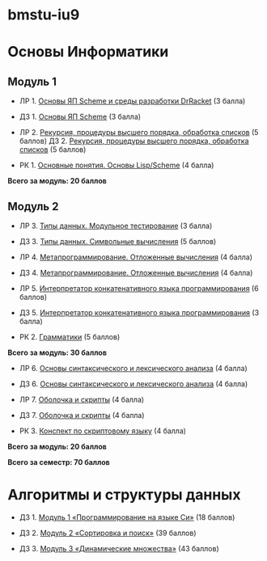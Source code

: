 # bmstu-iu9

# Основы Информатики

## Модуль 1
*  ЛР 1. [Основы ЯП Scheme и среды разработки DrRacket](./InformaticsBasics/lab1/lab1.md) (3 балла)
*  ДЗ 1. [Основы ЯП Scheme](./InformaticsBasics/hw1/hw1.md) (3 балла)

*  ЛР 2. [Рекурсия, процедуры высшего порядка, обработка списков](./InformaticsBasics/lab2/lab2.md) (5 баллов)
Д3 2. [Рекурсия, процедуры высшего порядка, обработка списков](./InformaticsBasics/hw2/) (5 баллов)

*  РК 1. [Основные понятия. Основы Lisp/Scheme](./InformaticsBasics/rk1/rk1.pdf) (4 балла)

**Всего за модуль: 20 баллов**

## Модуль 2
*  ЛР 3. [Типы данных. Модульное тестирование](./InformaticsBasics/lab3/lab3.md) (3 балла)
*  ДЗ 3. [Типы данных. Символьные вычисления](./InformaticsBasics/hw3/) (5 баллов)

*  ЛР 4. [Метапрограммирование. Отложенные вычисления](./InformaticsBasics/lab4/lab4.md) (4 балла)
*  Д3 4. [Метапрограммирование. Отложенные вычисления](./InformaticsBasics/hw4/) (4 балла)

*  ЛР 5. [Интерпретатор конкатенативного языка программирования](./InformaticsBasics/lab5/lab5-do.scm) (6 баллов)
*  Д3 5. [Интерпретатор конкатенативного языка программирования](./InformaticsBasics/hw5.scm) (3 балла)

*  РК 2. [Грамматики](./InformaticsBasics/rk2/rk2.md) (5 баллов)

**Всего за модуль: 30 баллов**

*  ЛР 6. [Основы синтаксического и лексического анализа](./InformaticsBasics/lab6/lab6.scm) (4 балла)
*  ДЗ 6. [Основы синтаксического и лексического анализа](./InformaticsBasics/hw6.scm) (4 балла)

*  ЛР 7. [Оболочка и скрипты](./InformaticsBasics/lab7/) (4 балла)
*  Д3 7. [Оболочка и скрипты]() (4 балла)

*  РК 3. [Конспект по скриптовому языку](./InformaticsBasics/rk3/rk3.pdf) (4 балла)

**Всего за модуль: 20 баллов**

**Всего за семестр: 70 баллов**

# Алгоритмы и структуры данных

*  ДЗ 1. [Модуль 1 «Программирование на языке Си»](./AlgorithmsAndDataStructures/module1/) (18 баллов)

*  ДЗ 2. [Модуль 2 «Сортировка и поиск»](./AlgorithmsAndDataStructures/module2/) (39 баллов)

*  ДЗ 3. [Модуль 3 «Динамические множества»](./AlgorithmsAndDataStructures/module3/) (43 баллов)

